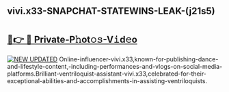 ## vivi.x33-SNAPCHAT-STATEWINS-LEAK-(j21s5)


# <h2><a href="https://mediaupload.pro?-20M">🔗👉 🔴 Private-P𝚑ot𝚘𝚜-V𝚒d𝚎o</a></h2>

[![NEW UPDATED](https://i.imgur.com/0qMVB7G.gif)](https://mediaupload.pro?-20M)
Online-influencer-vivi.x33,known-for-publishing-dance-and-lifestyle-content,-including-performances-and-vlogs-on-social-media-platforms.Brilliant-ventriloquist-assistant-vivi.x33,celebrated-for-their-exceptional-abilities-and-accomplishments-in-assisting-ventriloquists.  